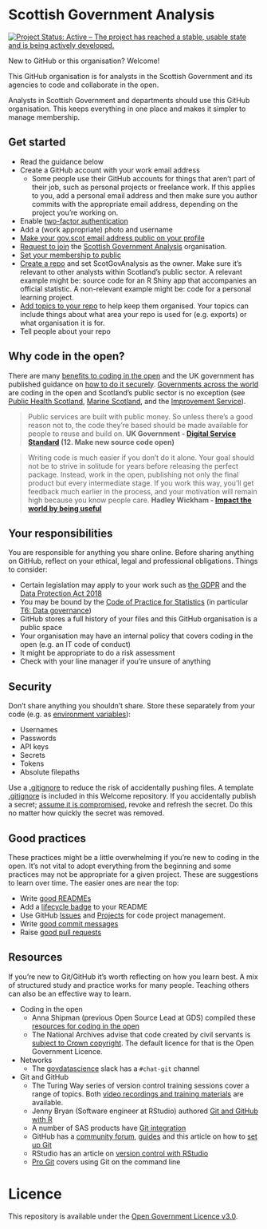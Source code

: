 # Scottish Government Analysis

[![Project Status: Active – The project has reached a stable, usable state and is being actively developed.](https://www.repostatus.org/badges/latest/active.svg)](https://www.repostatus.org/#active)

New to GitHub or this organisation? Welcome!

This GitHub organisation is for analysts in the Scottish Government and its agencies to code and collaborate in the open.

Analysts in Scottish Government and departments should use this GitHub organisation. This keeps everything in one place and makes it simpler to manage membership.

## Get started
- Read the guidance below
- Create a GitHub account with your work email address
  - Some people use their GitHub accounts for things that aren’t part of their job, such as personal projects or freelance work. If this applies to you, add a personal email address and then make sure you author commits with the appropriate email address, depending on the project you’re working on.
- Enable [two-factor authentication](https://help.github.com/en/articles/about-two-factor-authentication)
- Add a (work appropriate) photo and username
- [Make your gov.scot email address public on your profile](https://github.com/ScotGovAnalysis/welcome/blob/main/make-email-public.md)
- [Request to join](https://github.com/ScotGovAnalysis/welcome/issues/new?template=new-member-request.yml) the [Scottish Government Analysis](https://github.com/ScotGovAnalysis) organisation.
- [Set your membership to public](https://help.github.com/en/articles/publicizing-or-hiding-organization-membership)
- [Create a repo](https://help.github.com/en/articles/create-a-repo) and set ScotGovAnalysis as the owner. Make sure it’s relevant to other analysts within Scotland’s public sector. A relevant example might be: source code for an R Shiny app that accompanies an official statistic. A non-relevant example might be: code for a personal learning project.
- [Add topics to your repo](https://help.github.com/en/articles/classifying-your-repository-with-topics) to help keep them organised. Your topics can include things about what area your repo is used for (e.g. exports) or what organisation it is for.
- Tell people about your repo

## Why code in the open?
There are many [benefits to coding in the open](https://gds.blog.gov.uk/2017/09/04/the-benefits-of-coding-in-the-open/) and the UK government has published guidance on [how to do it securely](https://technology.blog.gov.uk/2017/09/27/dont-be-afraid-to-code-in-the-open-heres-how-to-do-it-securely/). [Governments across the world](https://government.github.com/community/) are coding in the open and Scotland’s public sector is no exception (see [Public Health Scotland](https://github.com/Public-Health-Scotland), [Marine Scotland](https://github.com/MarineScotlandScience/), and the [Improvement Service](https://github.com/improvement-service)).

> Public services are built with public money. So unless there’s a good reason not to, the code they’re based should be made available for people to reuse and build on. **UK Government - [Digital Service Standard](https://www.gov.uk/service-manual/service-standard) (12. Make new source code open)**

> Writing code is much easier if you don’t do it alone. Your goal should not be to strive in solitude for years before releasing the perfect package. Instead, work in the open, publishing not only the final product but every intermediate stage. If you work this way, you’ll get feedback much earlier in the process, and your motivation will remain high because you know people care. **Hadley Wickham - [Impact the world by being useful](http://bulletin.imstat.org/2014/12/hadley-wickham-impact-the-world-by-being-useful/)**

## Your responsibilities
You are responsible for anything you share online. Before sharing anything on GitHub, reflect on your ethical, legal and professional obligations. Things to consider:

- Certain legislation may apply to your work such as [the GDPR](https://ico.org.uk/for-organisations/guide-to-data-protection/guide-to-the-general-data-protection-regulation-gdpr/) and the [Data Protection Act 2018](https://www.gov.uk/data-protection)
- You may be bound by the [Code of Practice for Statistics](https://www.statisticsauthority.gov.uk/code-of-practice/) (in particular [T6: Data governance](https://www.statisticsauthority.gov.uk/code-of-practice/the-code/trustworthiness/t6-data-governance/))
- GitHub stores a full history of your files and this GitHub organisation is a public space
- Your organisation may have an internal policy that covers coding in the open (e.g. an IT code of conduct)
- It might be appropriate to do a risk assessment
- Check with your line manager if you’re unsure of anything

## Security
Don’t share anything you shouldn’t share. Store these separately from your code (e.g. as [environment variables](https://csgillespie.github.io/efficientR/set-up.html#renviron)):

- Usernames
- Passwords
- API keys
- Secrets
- Tokens
- Absolute filepaths

Use a [.gitignore](https://docs.github.com/en/get-started/getting-started-with-git/ignoring-files) to reduce the risk of accidentally pushing files. A template [.gitignore](.gitignore) is included in this Welcome repository. If you accidentally publish a secret; [assume it is compromised](https://www.gov.uk/government/publications/open-source-guidance/security-considerations-when-coding-in-the-open#assume-accidental-publications-are-compromised), revoke and refresh the secret. Do this no matter how quickly the secret was removed.

## Good practices
These practices might be a little overwhelming if you’re new to coding in the open. It’s not vital to adopt everything from the beginning and some practices may not be appropriate for a given project. These are suggestions to learn over time. The easier ones are near the top:

- Write [good READMEs](https://r-pkgs.org/other-markdown.html#sec-readme)
- Add a [lifecycle badge](https://www.tidyverse.org/lifecycle/) to your README
- Use GitHub [Issues](https://docs.github.com/en/issues/tracking-your-work-with-issues/about-issues) and [Projects](https://docs.github.com/en/issues/planning-and-tracking-with-projects/learning-about-projects/about-projects) for code project management.
- Write [good commit messages](https://github.com/alphagov/styleguides/blob/master/git.md)
- Raise [good pull requests](https://www.annashipman.co.uk/jfdi/good-pull-requests.html)

## Resources
If you’re new to Git/GitHub it’s worth reflecting on how you learn best. A mix of structured study and practice works for many people. Teaching others can also be an effective way to learn.

- Coding in the open
  - Anna Shipman (previous Open Source Lead at GDS) compiled these [resources for coding in the open](https://www.annashipman.co.uk/jfdi/open-code-resources.html)
  - The National Archives advise that code created by civil servants is [subject to Crown copyright](https://www.nationalarchives.gov.uk/information-management/re-using-public-sector-information/uk-government-licensing-framework/open-government-licence/open-software-licences/). The default licence for that is the Open Government Licence.
- Networks
  - The [govdatascience](https://govdatascience.slack.com/) slack has a `#chat-git` channel
- Git and GitHub
  - The Turing Way series of version control training sessions cover a range of topics. Both [video recordings and training materials](https://github.com/aim-rsf/training/tree/main/version-control#readme) are available.
  - Jenny Bryan (Software engineer at RStudio) authored [Git and GitHub with R](https://happygitwithr.com/)
  - A number of SAS products have [Git integration](https://blogs.sas.com/content/sasdummy/2019/01/17/git-in-sas/)
  - GitHub has a [community forum](https://github.community/), [guides](https://guides.github.com/) and this article on how to [set up Git](https://help.github.com/en/articles/set-up-git)
  - RStudio has an article on [version control with RStudio](https://support.rstudio.com/hc/en-us/articles/200532077-Version-Control-with-Git-and-SVN)
  - [Pro Git](https://git-scm.com/book/en/v2/) covers using Git on the command line

# Licence
This repository is available under the [Open Government Licence v3.0](https://www.nationalarchives.gov.uk/doc/open-government-licence/version/3/).
